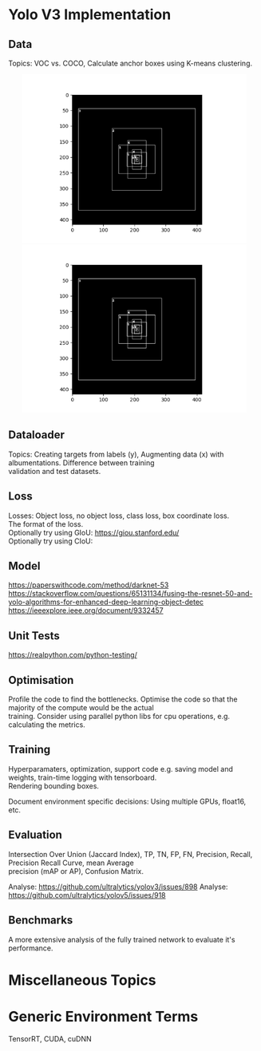 # Yolo V3 Implementation

## Data
Topics: VOC vs. COCO, Calculate anchor boxes using K-means clustering.  

<p align="center">
  <img src="./doc/voc_anchors.png" width="450" title="hover text">
  <img src="./doc/voc_anchors.png" width="450" alt="accessibility text">
</p>

## Dataloader
Topics: Creating targets from labels (y), Augmenting data (x) with albumentations. Difference between training  
validation and test datasets.

## Loss
Losses: Object loss, no object loss, class loss, box coordinate loss.  
The format of the loss.   
Optionally try using GIoU: https://giou.stanford.edu/  
Optionally try using CIoU:  

## Model
https://paperswithcode.com/method/darknet-53   
https://stackoverflow.com/questions/65131134/fusing-the-resnet-50-and-yolo-algorithms-for-enhanced-deep-learning-object-detec   
https://ieeexplore.ieee.org/document/9332457

## Unit Tests
https://realpython.com/python-testing/   

## Optimisation
Profile the code to find the bottlenecks. Optimise the code so that the majority of the compute would be the actual  
training. Consider using parallel python libs for cpu operations, e.g. calculating the metrics.

## Training
Hyperparamaters, optimization, support code e.g. saving model and weights, train-time logging with tensorboard.  
Rendering bounding boxes.

Document environment specific decisions: Using multiple GPUs, float16, etc.  

## Evaluation
Intersection Over Union (Jaccard Index), TP, TN, FP, FN, Precision, Recall, Precision Recall Curve, mean Average  
precision (mAP or AP), Confusion Matrix.

Analyse: https://github.com/ultralytics/yolov3/issues/898 
Analyse: https://github.com/ultralytics/yolov5/issues/918

## Benchmarks
A more extensive analysis of the fully trained network to evaluate it's performance.  

# Miscellaneous Topics

# Generic Environment Terms
TensorRT, CUDA, cuDNN
